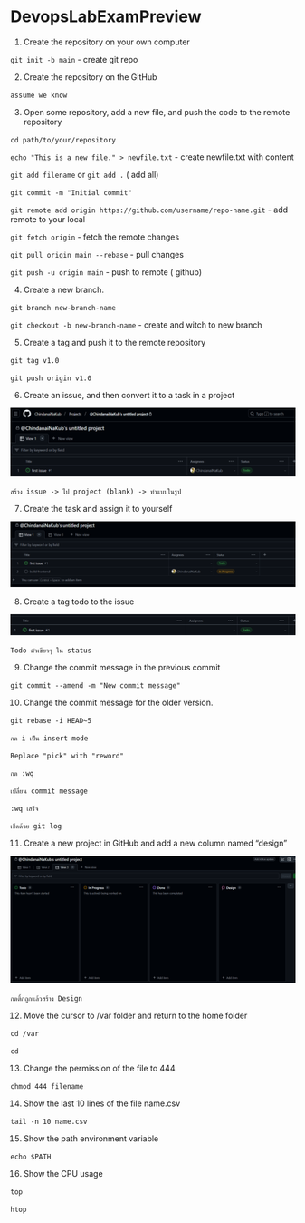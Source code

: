 # DevopsLabExamPreview

1. Create the repository on your own computer

`git init -b main` - create git repo

2. Create the repository on the GitHub

`assume we know`

3. Open some repository, add a new file, and push the code to the remote repository

`cd path/to/your/repository`

`echo "This is a new file." > newfile.txt` - create newfile.txt with content

`git add filename` or `git add .` ( add all)

`git commit -m "Initial commit"`

`git remote add origin https://github.com/username/repo-name.git` - add remote to your local

`git fetch origin` - fetch the remote changes

`git pull origin main --rebase` - pull changes

`git push -u origin main` - push to remote ( github)

4. Create a new branch.

`git branch new-branch-name`

`git checkout -b new-branch-name` - create and witch to new branch

5. Create a tag and push it to the remote repository

`git tag v1.0`

`git push origin v1.0`

6. Create an issue, and then convert it to a task in a project

![alt text](image.png)

`สร้าง issue -> ไป project (blank) -> ทำแบบในรูป`

7. Create the task and assign it to yourself

![alt text](image-1.png)

8. Create a tag todo to the issue

![alt text](image-2.png)

`Todo ตัวเขียวๆ ใน status`

9. Change the commit message in the previous commit

`git commit --amend -m "New commit message"`

10. Change the commit message for the older version.

`git rebase -i HEAD~5`

`กด i เป็น insert mode`

`Replace "pick" with "reword"`

`กด :wq`

`เปลื่ยน commit message`

`:wq เสร็จ`

`เช็คด้วย git log`

11. Create a new project in GitHub and add a new column named “design”

![alt text](image-3.png)

`กดติ้กถูกแล้วสร้าง Design`

12. Move the cursor to /var folder and return to the home folder

`cd /var`

`cd `

13. Change the permission of the file to 444

`chmod 444 filename`

14. Show the last 10 lines of the file name.csv

`tail -n 10 name.csv`

15. Show the path environment variable

`echo $PATH`

16. Show the CPU usage

`top`

`htop`
